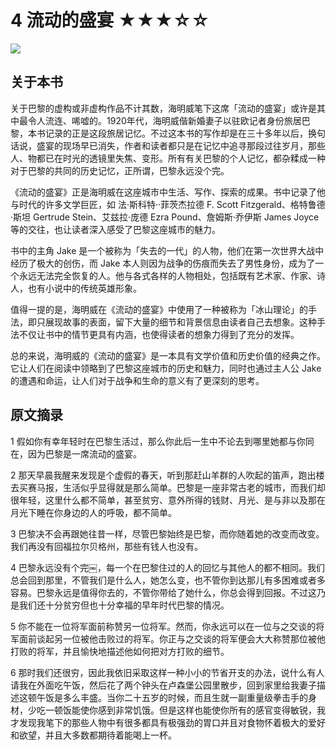 # 4 流动的盛宴 ★★★☆☆

![](4%20%E6%B5%81%E5%8A%A8%E7%9A%84%E7%9B%9B%E5%AE%B4%20%E2%98%85%E2%98%85%E2%98%85%E2%98%86%E2%98%86/B5486BCA-AA88-4C7D-9133-E73EFBEEE66A.png)

## 关于本书

关于巴黎的虚构或非虚构作品不计其数，海明威笔下这席「流动的盛宴」或许是其中最令人流连、唏嘘的。1920年代，海明威偕新婚妻子以驻欧记者身份旅居巴黎，本书记录的正是这段旅居记忆。不过这本书的写作却是在三十多年以后，换句话说，盛宴的现场早已消失，作者和读者都只是在记忆中追寻那段过往岁月，那些人、物都已在时光的透镜里失焦、变形。所有有关巴黎的个人记忆，都杂糅成一种对于巴黎的共同的历史记忆，正所谓，巴黎永远没个完。

《流动的盛宴》正是海明威在这座城市中生活、写作、探索的成果。书中记录了他与时代的许多文学巨匠，如 法·斯科特··菲茨杰拉德 F. Scott Fitzgerald、格特鲁德·斯坦 Gertrude Stein、艾兹拉·庞德 Ezra Pound、詹姆斯·乔伊斯 James Joyce 等的交往，也让读者深入感受了巴黎这座城市的魅力。

书中的主角 Jake 是一个被称为「失去的一代」的人物，他们在第一次世界大战中经历了极大的创伤，而 Jake 本人则因为战争的伤痕而失去了男性身份，成为了一个永远无法完全恢复的人。他与各式各样的人物相处，包括既有艺术家、作家、诗人，也有小说中的传统英雄形象。

值得一提的是，海明威在《流动的盛宴》中使用了一种被称为「冰山理论」的手法，即只展现故事的表面，留下大量的细节和背景信息由读者自己去想象。这种手法不仅让书中的情节更具有内涵，也使得读者的想象力得到了充分的发挥。

总的来说，海明威的《流动的盛宴》是一本具有文学价值和历史价值的经典之作。它让人们在阅读中领略到了巴黎这座城市的历史和魅力，同时也通过主人公 Jake 的遭遇和命运，让人们对于战争和生命的意义有了更深刻的思考。

## 原文摘录

1 假如你有幸年轻时在巴黎生活过，那么你此后一生中不论去到哪里她都与你同在，因为巴黎是一席流动的盛宴。

2 那天早晨我醒来发现是个虚假的春天，听到那赶山羊群的人吹起的笛声，跑出楼去买赛马报，生活似乎显得就是那么简单。巴黎是一座非常古老的城市，而我们却很年轻，这里什么都不简单，甚至贫穷、意外所得的钱财、月光、是与非以及那在月光下睡在你身边的人的呼吸，都不简单。

3 巴黎决不会再跟她往昔一样，尽管巴黎始终是巴黎，而你随着她的改变而改变。我们再没有回福拉尔贝格州，那些有钱人也没有。

4 巴黎永远没有个完￼，每一个在巴黎住过的人的回忆与其他人的都不相同。我们总会回到那里，不管我们是什么人，她怎么变，也不管你到达那儿有多困难或者多容易。巴黎永远是值得你去的，不管你带给了她什么，你总会得到回报。不过这乃是我们还十分贫穷但也十分幸福的早年时代巴黎的情况。

5 你不能在一位将军面前称赞另一位将军。然而，你永远可以在一位与之交谈的将军面前谈起另一位被他击败过的将军。你正与之交谈的将军便会大大称赞那位被他打败的将军，并且愉快地描述他如何把对方打败的细节。

6 那时我们还很穷，因此我依旧采取这样一种小小的节省开支的办法，说什么有人请我在外面吃午饭，然后花了两个钟头在卢森堡公园里散步，回到家里给我妻子描述这顿午饭是多么丰盛。当你二十五岁的时候，而且生就一副重量级拳击手的身材，少吃一顿饭能使你感到非常饥饿。但是这样也能使你所有的感官变得敏锐，我才发现我笔下的那些人物中有很多都具有极强劲的胃口并且对食物怀着极大的爱好和欲望，并且大多数都期待着能喝上一杯。